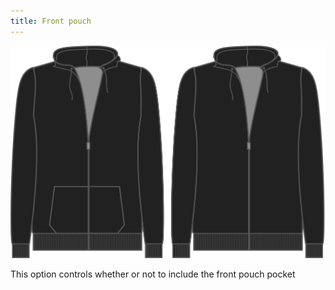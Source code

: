 ```yaml
---
title: Front pouch
---
```


![Front pouch](frontpouch.svg)

This option controls whether or not to include the front pouch pocket

